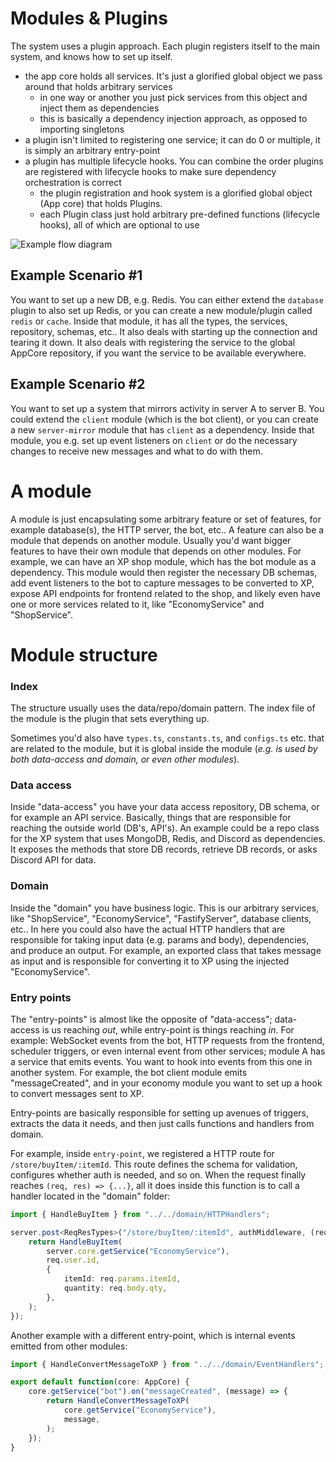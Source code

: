 # Modules & Plugins
The system uses a plugin approach. Each plugin registers itself to the main system, and knows how to set up itself.

- the app core holds all services. It's just a glorified global object we pass around that holds arbitrary services
  - in one way or another you just pick services from this object and inject them as dependencies
  - this is basically a dependency injection approach, as opposed to importing singletons
- a plugin isn't limited to registering one service; it can do 0 or multiple, it is simply an arbitrary entry-point
- a plugin has multiple lifecycle hooks. You can combine the order plugins are registered with lifecycle hooks to make sure dependency orchestration is correct
  - the plugin registration and hook system is a glorified global object (App core) that holds Plugins.
  - each Plugin class just hold arbitrary pre-defined functions (lifecycle hooks), all of which are optional to use

![Example flow diagram](https://i.thevirt.us/05/H2d5g.png)

## Example Scenario #1
You want to set up a new DB, e.g. Redis.
You can either extend the `database` plugin to also set up Redis, or you can create a new module/plugin called `redis` or `cache`.
Inside that module, it has all the types, the services, repository, schemas, etc..
It also deals with starting up the connection and tearing it down. It also deals with registering the service to the global AppCore repository, if you want the service to be available everywhere.

## Example Scenario #2
You want to set up a system that mirrors activity in server A to server B.
You could extend the `client` module (which is the bot client), or you can create a new `server-mirror` module that has `client` as a dependency.
Inside that module, you e.g. set up event listeners on `client` or do the necessary changes to receive new messages and what to do with them.

# A module
A module is just encapsulating some arbitrary feature or set of features, for example database(s), the HTTP server, the bot, etc..
A feature can also be a module that depends on another module. Usually you'd want bigger features to have their own module that depends on other modules.
For example, we can have an XP shop module, which has the bot module as a dependency.
This module would then register the necessary DB schemas, add event listeners to the bot to capture messages to be converted to XP, expose API endpoints for frontend related to the shop, and likely even have one or more services related to it, like "EconomyService" and "ShopService".

# Module structure
### Index
The structure usually uses the data/repo/domain pattern.
The index file of the module is the plugin that sets everything up.

Sometimes you'd also have `types.ts`, `constants.ts`, and `configs.ts` etc. that are related to the module, but it is global inside the module (*e.g. is used by both data-access and domain, or even other modules*).

### Data access
Inside "data-access" you have your data access repository, DB schema, or for example an API service.
Basically, things that are responsible for reaching the outside world (DB's, API's).
An example could be a repo class for the XP system that uses MongoDB, Redis, and Discord as dependencies. It exposes the methods that store DB records, retrieve DB records, or asks Discord API for data.

### Domain
Inside the "domain" you have business logic. This is our arbitrary services, like "ShopService", "EconomyService", "FastifyServer", database clients, etc..
In here you could also have the actual HTTP handlers that are responsible for taking input data (e.g. params and body), dependencies, and produce an output. For example, an exported class that takes message as input and is responsible for converting it to XP using the injected "EconomyService".

### Entry points
The "entry-points" is almost like the opposite of "data-access"; data-access is us reaching _out_, while entry-point is things reaching _in_.
For example: WebSocket events from the bot, HTTP requests from the frontend, scheduler triggers, or even internal event from other services; module A has a service that emits events. You want to hook into events from this one in another system. For example, the bot client module emits "messageCreated", and in your economy module you want to set up a hook to convert messages sent to XP.

Entry-points are basically responsible for setting up avenues of triggers, extracts the data it needs, and then just calls functions and handlers from domain.

For example, inside `entry-point`, we registered a HTTP route for `/store/buyItem/:itemId`. This route defines the schema for validation, configures whether auth is needed, and so on.
When the request finally reaches `(req, res) => {...}`, all it does inside this function is to call a handler located in the "domain" folder:
```ts
import { HandleBuyItem } from "../../domain/HTTPHandlers";

server.post<ReqResTypes>("/store/buyItem/:itemId", authMiddleware, (req) => {
    return HandleBuyItem(
        server.core.getService("EconomyService"),
        req.user.id,
        {
            itemId: req.params.itemId,
            quantity: req.body.qty,
        },
    );
});
```

Another example with a different entry-point, which is internal events emitted from other modules:
```ts
import { HandleConvertMessageToXP } from "../../domain/EventHandlers";

export default function(core: AppCore) {
    core.getService("bot").on("messageCreated", (message) => {
        return HandleConvertMessageToXP(
            core.getService("EconomyService"),
            message,
        );
    });
}
```